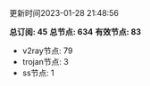 更新时间2023-01-28 21:48:56

**总订阅: 45**
**总节点: 634**
**有效节点: 83**
- v2ray节点: 79
- trojan节点: 3
- ss节点: 1
